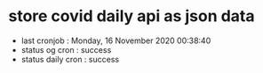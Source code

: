 # store covid daily api as json data

- last cronjob : Monday, 16 November 2020 00:38:40
- status og cron : success
- status daily cron : success
      
      